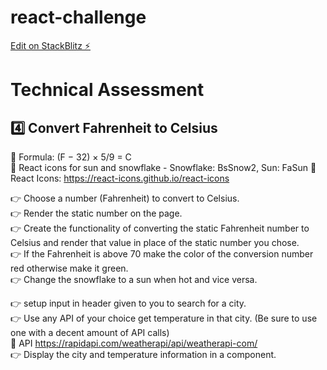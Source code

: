 # react-challenge

[Edit on StackBlitz ⚡️](https://stackblitz.com/edit/react-f8a4es)

# Technical Assessment

## 4️⃣ Convert Fahrenheit to Celsius

🔵 Formula: (F − 32) × 5/9 = C<br>
🔵 React icons for sun and snowflake - Snowflake: BsSnow2, Sun: FaSun
🔵 React Icons: https://react-icons.github.io/react-icons

👉 Choose a number (Fahrenheit) to convert to Celsius. <br>
👉 Render the static number on the page. <br>
👉 Create the functionality of converting the static Fahrenheit number to Celsius and render that value in place of the static number you chose.<br>
👉 If the Fahrenheit is above 70 make the color of the conversion number red otherwise make it green.<br>
👉 Change the snowflake to a sun when hot and vice versa.

👉 setup input in header given to you to search for a city.<br>
👉 Use any API of your choice get temperature in that city. (Be sure to use one with a decent amount of API calls)<br>
🔵 API https://rapidapi.com/weatherapi/api/weatherapi-com/ <br>
👉 Display the city and temperature information in a component. <br>
